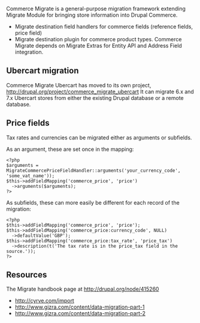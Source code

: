 Commerce Migrate is a general-purpose migration framework extending Migrate
Module for bringing store information into Drupal Commerce.

- Migrate destination field handlers for commerce fields (reference fields,
  price field)
- Migrate destination plugin for commerce product types.
  Commerce Migrate depends on Migrate Extras for Entity API and Address Field
  integration.

Ubercart migration
------------------
Commerce Migrate Ubercart has moved to its own project,
http://drupal.org/project/commerce_migrate_ubercart
It can migrate 6.x and 7.x Ubercart stores from either the existing Drupal
database or a remote database.

Price fields
------------
Tax rates and currencies can be migrated either as arguments or subfields.

As an argument, these are set once in the mapping:

````
<?php
$arguments = MigrateCommercePriceFieldHandler::arguments('your_currency_code', 'some_vat_name'));
$this->addFieldMapping('commerce_price', 'price')
  ->arguments($arguments);
?>
````

As subfields, these can more easily be different for each record of the
migration:

`````
<?php
$this->addFieldMapping('commerce_price', 'price');
$this->addFieldMapping('commerce_price:currency_code', NULL)
  ->defaultValue('GBP');
$this->addFieldMapping('commerce_price:tax_rate', 'price_tax')
  ->description(t('The tax rate is in the price_tax field in the source.'));
?>
`````

Resources
---------
The Migrate handbook page at http://drupal.org/node/415260
* http://cyrve.com/import
* http://www.gizra.com/content/data-migration-part-1
* http://www.gizra.com/content/data-migration-part-2
